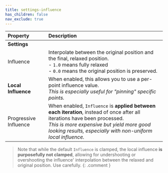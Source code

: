 ```yaml
---
title: settings-influence
has_children: false
nav_exclude: true
---
```



| Property       | Description          |
|:-------------|:------------------|
|**Settings**||
| Influence | Interpolate between the original position and the final, relaxed position.<br>- `1.0` means fully relaxed<br>- `0.0` means the original position is preserved.  |
| **Local Influence** | When enabled, this allows you to use a per-point influence value.<br>*This is especially useful for "pinning" specific points.*|
| Progressive Influence | When enabled, `Influence` is **applied between each iteration**, instead of once after all iterations have been processed.<br>*This is more expensive but yield more good looking results, especially with non-uniform local influence.*|

>Note that while the default `Influence` is clamped, the local influence **is purposefully not clamped**, allowing for undershooting or overshooting the influence' interpolation between the relaxed and original position. Use carefully.
{: .comment }